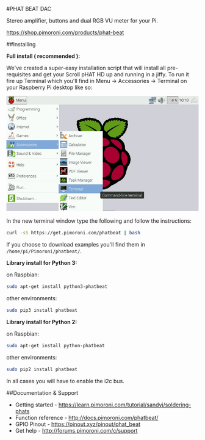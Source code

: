 #PHAT BEAT DAC

Stereo amplifier, buttons and dual RGB VU meter for your Pi.

https://shop.pimoroni.com/products/phat-beat

##Installing

**Full install ( recommended ):**

We've created a super-easy installation script that will install all pre-requisites and get your Scroll pHAT HD
up and running in a jiffy. To run it fire up Terminal which you'll find in Menu -> Accessories -> Terminal
on your Raspberry Pi desktop like so:

![Finding the terminal](terminal.jpg)

In the new terminal window type the following and follow the instructions:

```bash
curl -sS https://get.pimoroni.com/phatbeat | bash
```

If you choose to download examples you'll find them in `/home/pi/Pimoroni/phatbeat/`.

**Library install for Python 3:**

on Raspbian:

```bash
sudo apt-get install python3-phatbeat
```
other environments: 

```bash
sudo pip3 install phatbeat
```

**Library install for Python 2:**

on Raspbian:

```bash
sudo apt-get install python-phatbeat
```
other environments: 

```bash
sudo pip2 install phatbeat
```

In all cases you will have to enable the i2c bus.

##Documentation & Support

* Getting started - https://learn.pimoroni.com/tutorial/sandyj/soldering-phats
* Function reference - http://docs.pimoroni.com/phatbeat/
* GPIO Pinout - https://pinout.xyz/pinout/phat_beat
* Get help - http://forums.pimoroni.com/c/support

